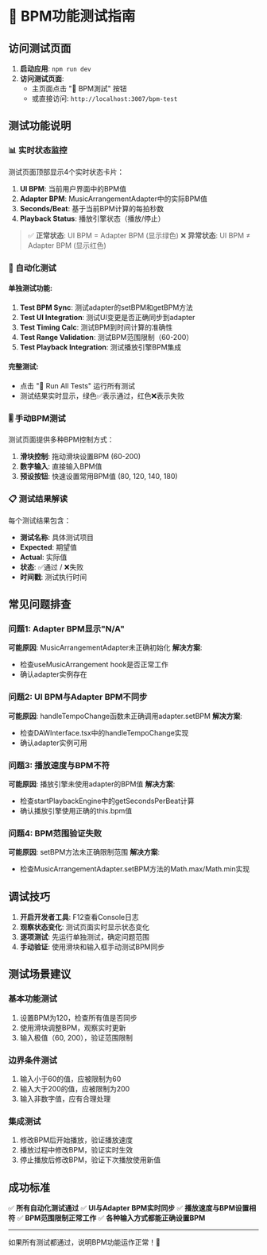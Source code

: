 # 🎵 BPM功能测试指南

## 访问测试页面

1. **启动应用**: `npm run dev`
2. **访问测试页面**: 
   - 主页面点击 "🧪 BPM測試" 按钮
   - 或直接访问: `http://localhost:3007/bpm-test`

## 测试功能说明

### 📊 实时状态监控

测试页面顶部显示4个实时状态卡片：

1. **UI BPM**: 当前用户界面中的BPM值
2. **Adapter BPM**: MusicArrangementAdapter中的实际BPM值
3. **Seconds/Beat**: 基于当前BPM计算的每拍秒数
4. **Playback Status**: 播放引擎状态（播放/停止）

> ✅ **正常状态**: UI BPM = Adapter BPM (显示绿色)
> ❌ **异常状态**: UI BPM ≠ Adapter BPM (显示红色)

### 🧪 自动化测试

#### 单独测试功能:

1. **Test BPM Sync**: 测试adapter的setBPM和getBPM方法
2. **Test UI Integration**: 测试UI变更是否正确同步到adapter
3. **Test Timing Calc**: 测试BPM到时间计算的准确性
4. **Test Range Validation**: 测试BPM范围限制（60-200）
5. **Test Playback Integration**: 测试播放引擎BPM集成

#### 完整测试:
- 点击 "🧪 Run All Tests" 运行所有测试
- 测试结果实时显示，绿色✅表示通过，红色❌表示失败

### 🎚️ 手动BPM测试

测试页面提供多种BPM控制方式：

1. **滑块控制**: 拖动滑块设置BPM (60-200)
2. **数字输入**: 直接输入BPM值
3. **预设按钮**: 快速设置常用BPM值 (80, 120, 140, 180)

### 📋 测试结果解读

每个测试结果包含：
- **测试名称**: 具体测试项目
- **Expected**: 期望值
- **Actual**: 实际值
- **状态**: ✅通过 / ❌失败
- **时间戳**: 测试执行时间

## 常见问题排查

### 问题1: Adapter BPM显示"N/A"
**可能原因**: MusicArrangementAdapter未正确初始化
**解决方案**: 
- 检查useMusicArrangement hook是否正常工作
- 确认adapter实例存在

### 问题2: UI BPM与Adapter BPM不同步
**可能原因**: handleTempoChange函数未正确调用adapter.setBPM
**解决方案**:
- 检查DAWInterface.tsx中的handleTempoChange实现
- 确认adapter实例可用

### 问题3: 播放速度与BPM不符
**可能原因**: 播放引擎未使用adapter的BPM值
**解决方案**:
- 检查startPlaybackEngine中的getSecondsPerBeat计算
- 确认播放引擎使用正确的this.bpm值

### 问题4: BPM范围验证失败
**可能原因**: setBPM方法未正确限制范围
**解决方案**:
- 检查MusicArrangementAdapter.setBPM方法的Math.max/Math.min实现

## 调试技巧

1. **开启开发者工具**: F12查看Console日志
2. **观察状态变化**: 测试页面实时显示状态变化
3. **逐项测试**: 先运行单独测试，确定问题范围
4. **手动验证**: 使用滑块和输入框手动测试BPM同步

## 测试场景建议

### 基本功能测试
1. 设置BPM为120，检查所有值是否同步
2. 使用滑块调整BPM，观察实时更新
3. 输入极值（60, 200），验证范围限制

### 边界条件测试
1. 输入小于60的值，应被限制为60
2. 输入大于200的值，应被限制为200
3. 输入非数字值，应有合理处理

### 集成测试
1. 修改BPM后开始播放，验证播放速度
2. 播放过程中修改BPM，验证实时生效
3. 停止播放后修改BPM，验证下次播放使用新值

## 成功标准

✅ **所有自动化测试通过**
✅ **UI与Adapter BPM实时同步**
✅ **播放速度与BPM设置相符**
✅ **BPM范围限制正常工作**
✅ **各种输入方式都能正确设置BPM**

---

如果所有测试都通过，说明BPM功能运作正常！🎉 